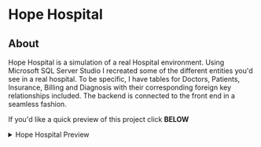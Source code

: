 # Hope Hospital
## About
Hope Hospital is a simulation of a real Hospital environment. Using Microsoft SQL Server Studio I recreated some of the different entities you'd see in a real hospital. To be specific, I have tables for Doctors, Patients, Insurance, Billing and Diagnosis with their corresponding foreign key relationships included. The backend is connected to the front end in a seamless fashion. 

If you'd like a quick preview of this project click __BELOW__

<details>
<summary>Hope Hospital Preview</summary>
<br/>
  
## Register For Payment Plan  
https://github.com/JustinHennis1/HopeHospital/assets/89920396/03c6b1b8-7487-45d1-9c01-df0b05f28485

## View Patient Billing
https://github.com/JustinHennis1/HopeHospital/assets/89920396/4b35516b-905a-4c93-bef4-601e678397f5


## Find a Patient
https://github.com/JustinHennis1/HopeHospital/assets/89920396/772a4fb5-3730-477d-869c-09e2fbf11bfe


## C.R.U.D
### Patient Diagnosis Lookup
https://github.com/JustinHennis1/HopeHospital/assets/89920396/26c1d309-77bf-477a-915f-ee63820a9ff2


